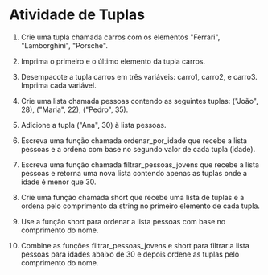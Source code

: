 # Atividade de Tuplas

1) Crie uma tupla chamada carros com os elementos "Ferrari", "Lamborghini", "Porsche".

2) Imprima o primeiro e o último elemento da tupla carros.

3) Desempacote a tupla carros em três variáveis: carro1, carro2, e carro3. Imprima cada variável.

4) Crie uma lista chamada pessoas contendo as seguintes tuplas: ("João", 28), ("Maria", 22), ("Pedro", 35).

5) Adicione a tupla ("Ana", 30) à lista pessoas.

6) Escreva uma função chamada ordenar_por_idade que recebe a lista pessoas e a ordena com base no segundo valor de cada tupla (idade).

7) Escreva uma função chamada filtrar_pessoas_jovens que recebe a lista pessoas e retorna uma nova lista contendo apenas as tuplas onde a idade é menor que 30.

8) Crie uma função chamada short que recebe uma lista de tuplas e a ordena pelo comprimento da string no primeiro elemento de cada tupla.

9) Use a função short para ordenar a lista pessoas com base no comprimento do nome.

10) Combine as funções filtrar_pessoas_jovens e short para filtrar a lista pessoas para idades abaixo de 30 e depois ordene as tuplas pelo comprimento do nome.